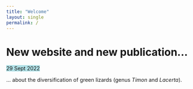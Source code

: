 ```yaml
---
title: "Welcome"
layout: single
permalink: /
---
```


<h1> New website and new publication... </h1>
<i, style="background-color:powderblue;">29 Sept 2022</i>
 
... about the diversification of green lizards (genus <i>Timon</i> and <i>Lacerta</i>). 
